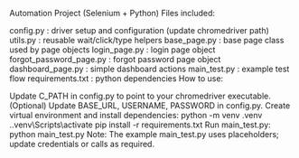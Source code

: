 Automation Project (Selenium + Python)
Files included:

config.py : driver setup and configuration (update chromedriver path)
utils.py : reusable wait/click/type helpers
base_page.py : base page class used by page objects
login_page.py : login page object
forgot_password_page.py : forgot password page object
dashboard_page.py : simple dashboard actions
main_test.py : example test flow
requirements.txt : python dependencies
How to use:

Update C_PATH in config.py to point to your chromedriver executable.
(Optional) Update BASE_URL, USERNAME, PASSWORD in config.py.
Create virtual environment and install dependencies: python -m venv .venv ..venv\Scripts\activate pip install -r requirements.txt
Run main_test.py: python main_test.py
Note: The example main_test.py uses placeholders; update credentials or calls as required.

